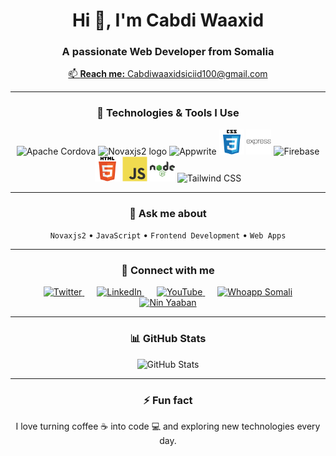 <h1 align="center">Hi 👋, I'm Cabdi Waaxid</h1>
<h3 align="center">A passionate Web Developer from Somalia</h3>

<p align="center">
  <a href="mailto:cabdiwaaxidsiciid100@gmail.com" target="_blank">
    📫 <strong>Reach me:</strong> Cabdiwaaxidsiciid100@gmail.com
  </a>
</p>

---

<h3 align="center">🚀 Technologies & Tools I Use</h3>
<p align="center">
  <img alt="Apache Cordova" src="https://www.vectorlogo.zone/logos/apache_cordova/apache_cordova-icon.svg" width="40" height="40" />
  <img src="https://novaxjs2.vercel.app/logo.png" width="40" height="40" alt="Novaxjs2 logo">
  <img alt="Appwrite" src="https://www.vectorlogo.zone/logos/appwriteio/appwriteio-icon.svg" width="40" height="40" />
  <img alt="CSS3" src="https://raw.githubusercontent.com/devicons/devicon/master/icons/css3/css3-original-wordmark.svg" width="40" height="40" />
  <img alt="ExpressJS" src="https://raw.githubusercontent.com/devicons/devicon/master/icons/express/express-original-wordmark.svg" width="40" height="40" />
  <img alt="Firebase" src="https://www.vectorlogo.zone/logos/firebase/firebase-icon.svg" width="40" height="40" />
  <img alt="HTML5" src="https://raw.githubusercontent.com/devicons/devicon/master/icons/html5/html5-original-wordmark.svg" width="40" height="40" />
  <img alt="JavaScript" src="https://raw.githubusercontent.com/devicons/devicon/master/icons/javascript/javascript-original.svg" width="40" height="40" />
  <img alt="Node.js" src="https://raw.githubusercontent.com/devicons/devicon/master/icons/nodejs/nodejs-original-wordmark.svg" width="40" height="40" />
  <img alt="Tailwind CSS" src="https://www.vectorlogo.zone/logos/tailwindcss/tailwindcss-icon.svg" width="40" height="40" />
</p>

---

<h3 align="center">💬 Ask me about</h3>
<p align="center">
  <code>Novaxjs2</code> • <code>JavaScript</code> • <code>Frontend Development</code> • <code>Web Apps</code>
</p>

---

<h3 align="center">🔗 Connect with me</h3>
<p align="center">
  <a href="https://twitter.com/cabdiwaaxi100" target="_blank" rel="noopener noreferrer" style="margin: 0 10px;">
    <img src="https://raw.githubusercontent.com/rahuldkjain/github-profile-readme-generator/master/src/images/icons/Social/twitter.svg" alt="Twitter" width="40" height="40" />
  </a>
  <a href="https://www.linkedin.com/in/cabdi-waaxid-siciid-224b622b7" target="_blank" rel="noopener noreferrer" style="margin: 0 10px;">
    <img src="https://raw.githubusercontent.com/rahuldkjain/github-profile-readme-generator/master/src/images/icons/Social/linked-in-alt.svg" alt="LinkedIn" width="40" height="40" />
  </a>
  <a href="https://www.youtube.com/@cabdi_waaxid_siciid" target="_blank" rel="noopener noreferrer" style="margin: 0 10px;">
    <img src="https://raw.githubusercontent.com/rahuldkjain/github-profile-readme-generator/master/src/images/icons/Social/youtube.svg" alt="YouTube" width="40" height="40" />
  </a>
<a href="https://www.whoappsomali.site/profile/cabdiwaaxid" target="_blank" rel="noopener noreferrer" style="margin: 0 10px;">
    <img src="https://www.whoappsomali.site/src/icons/whoapp.png" alt="Whoapp Somali" width="40" height="40" />
</a>
  <a href="https://www.ninyaaban.site/profile/cabdiwaaxid" target="_blank" rel="noopener noreferrer" style="margin: 0 10px;">
    <img src="https://www.ninyaaban.site/src/images/logo.png" alt="Nin Yaaban" width="40" height="40" />
</a>
</p>

---

<h3 align="center">📊 GitHub Stats</h3>
<p align="center">
  <img src="https://github-readme-stats.vercel.app/api?username=WhoappRoom&show_icons=true&theme=radical" alt="GitHub Stats" />
</p>

---

<h3 align="center">⚡ Fun fact</h3>
<p align="center">I love turning coffee ☕ into code 💻 and exploring new technologies every day.</p>
